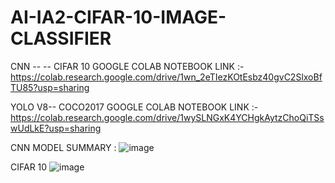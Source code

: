 # AI-IA2-CIFAR-10-IMAGE-CLASSIFIER

CNN -- -- CIFAR 10 GOOGLE COLAB NOTEBOOK LINK :- https://colab.research.google.com/drive/1wn_2eTIezKOtEsbz40gvC2SlxoBfTU85?usp=sharing

YOLO V8-- COCO2017 GOOGLE COLAB NOTEBOOK LINK :- https://colab.research.google.com/drive/1wySLNGxK4YCHgkAytzChoQiTSswUdLkE?usp=sharing

CNN MODEL SUMMARY : ![image](https://github.com/user-attachments/assets/7f91c1bb-966a-4421-aa7f-92d8fc2528b7)


CIFAR 10
![image](https://github.com/user-attachments/assets/3a8e0d67-da0a-479f-98c3-3c738584299f)

